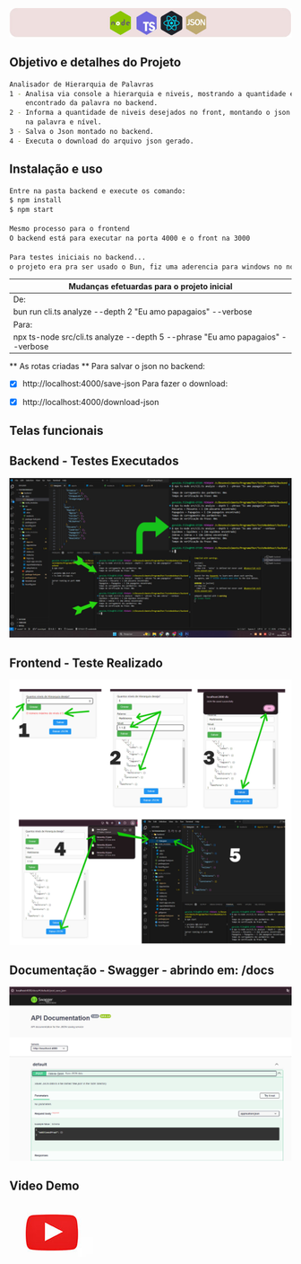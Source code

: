 <p align="center">
  <img src="./images/logo1.jpg" alt="Logo" />
</p>

## Objetivo e detalhes do Projeto
```bash
Analisador de Hierarquia de Palavras
1 - Analisa via console a hierarquia e niveis, mostrando a quantidade e nivel
    encontrado da palavra no backend.
2 - Informa a quantidade de niveis desejados no front, montando o json com base
    na palavra e nível.
3 - Salva o Json montado no backend.
4 - Executa o download do arquivo json gerado.
```

## Instalação e uso
```bash
Entre na pasta backend e execute os comando:
$ npm install 
$ npm start

Mesmo processo para o frontend
O backend está para executar na porta 4000 e o front na 3000

Para testes iniciais no backend...
o projeto era pra ser usado o Bun, fiz uma aderencia para windows no nodejs usando o npx ts-node.
```

| Mudanças efetuardas para o projeto inicial                                     |
|--------------------------------------------------------------------------------|
| De:                                                                            |
| bun run cli.ts analyze --depth 2 "Eu amo papagaios" --verbose                  |
| Para:                                                                          |
| npx ts-node src/cli.ts analyze --depth 5 --phrase "Eu amo papagaios" --verbose |


** As rotas criadas **
Para salvar o json no backend:
- [x] http://localhost:4000/save-json
Para fazer o download:
- [x] http://localhost:4000/download-json





## Telas funcionais
## Backend - Testes Executados
<img src="./images/teste1.jpg" width="800" alt="Logo" />

## Frontend - Teste Realizado
<img src="./images/teste2.jpg" width="800" alt="Logo" />

## Documentação - Swagger - abrindo em: /docs
<img src="./images/doc.jpg" width="800" alt="Logo" />

## Video Demo
[![Assista ao vídeo](./images/video2.jpg)](https://youtu.be/K_-vpvMQup0)
